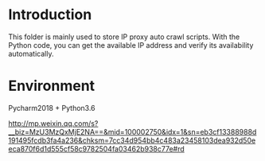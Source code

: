 # Introduction
This folder is mainly used to store IP proxy auto crawl scripts. With the Python code, you can get the available IP address and verify its availability automatically.

# Environment
Pycharm2018 + Python3.6

http://mp.weixin.qq.com/s?__biz=MzU3MzQxMjE2NA==&mid=100002750&idx=1&sn=eb3cf13388988d191495fcdb3fa4a236&chksm=7cc34d954bb4c483a23458103dea932d50eeca870f6d1d555cf58c9782504fa03462b938c77e#rd

